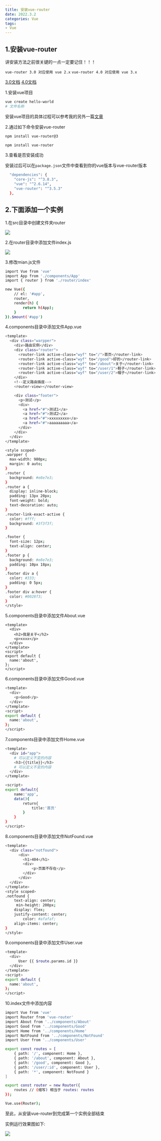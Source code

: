 ```yaml
---
title: 安装vue-router
date: 2022.3.2
categories: Vue
tags: 
- Vue
---
```


<script src="prism.js"></script>
<link href="themes/prism.css" rel="stylesheet" />

## 1.安装vue-router ##

讲安装方法之前很关键的一点一定要记住！！！

`vue-router 3.0 对应使用 vue 2.x`
`vue-router 4.0 对应使用 vue 3.x`

[3.0文档](https://v3.router.vuejs.org/zh/installation.html)
[4.0文档](https://router.vuejs.org/zh/introduction.html)

1.安装vue项目

```bash
vue create hello-world
# 文件名称
```
安装vue项目的具体过程可以参考我的另外一篇[文章](https://wangyufei.fun/2022/03/02/%E5%AE%89%E8%A3%85vue%E9%A1%B9%E7%9B%AE/)


2.通过如下命令安装vue-router

```bash
npm install vue-router@3

npm install vue-router
```

3.查看是否安装成功

安装过后可以在`package.json`文件中查看到你的vue版本与vue-router版本
```bash
  "dependencies": {
    "core-js": "^3.8.3",
    "vue": "^2.6.14",
    "vue-router": "^3.5.3"
  },
```

## 2.下面添加一个实例 ##

1.在src目录中创建文件夹router

![](https://s3.bmp.ovh/imgs/2022/03/4543a1d59b4b54fa.jpg)

2.在router目录中添加文件index.js

![](https://s3.bmp.ovh/imgs/2022/03/1f8ca267ab5fa7ad.jpg)

3.修改mian.js文件

```bash
import Vue from 'vue'
import App from './components/App'
import { router } from './router/index'

new Vue({
    // el: '#app',
    router,
    render(h) {
        return h(App);
    }
}).$mount('#app')
```


4.components目录中添加文件App.vue

```bash
<template>
  <div class="warpper">
    <div>路由实例</div>
    <div class="router">
      <router-link active-class="wyf" to="/">首页</router-link>
      <router-link active-class="wyf" to="/good">好的</router-link>
      <router-link active-class="wyf" to="/about">关于</router-link>
      <router-link active-class="wyf" to="/user/1">鞋子</router-link>
      <router-link active-class="wyf" to="/user/2">帽子</router-link>
    </div>
    <!--定义路由插座-->
    <router-view></router-view>

    <div class="footer">
      <p>测试</p>
      <div>
        <a href="#">测试1</a>
        <a href="#">测试2</a>
        <a href="#">xxxxxxxxx</a>
        <a href="#">aaaaaaaaa</a>
      </div>
    </div>
  </div>
</template>

<style scoped>
.warpper {
  max-width: 980px;
  margin: 0 auto;
}
.router {
  background: #e8e7e3;
}
.router a {
  display: inline-block;
  padding: 13px 20px;
  font-weight: bold;
  text-decoration: auto;
}
.router-link-exact-active {
  color: #fff;
  background: #3f3f3f;
}

.footer {
  font-size: 12px;
  text-align: center;
}
.footer p {
  background: #e8e7e3;
  padding: 10px 18px;
}
.footer div a {
  color: #333;
  padding: 0 5px;
}
.footer div a:hover {
  color: #0028f3;
}
</style>
```

5.components目录中添加文件About.vue
```
<template>
  <div>
    <h2>我是关于</h2>
    <p>xxxx</p>
  </div>
</template>
<script>
export default {
  name:'about',
};
</script>
```


6.components目录中添加文件Good.vue

```bash
<template>
  <div>
    <p>Good</p> 
  </div>
</template>
<script>
export default {
  name:'about',
};
</script>
```
7.components目录中添加文件Home.vue

```bash
<template>
  <div id="app">
    # 可以定义不变的内容
    <h3>{{title}}</h3>
    # 可以定义不变的内容
  </div>
</template>

<script>
export default{
    name:'app',
    data(){
        return{
            title:'首页'
        }
    }
}
</script>
```

8.components目录中添加文件NotFound.vue

```bash
<template>
  <div class="notfound">
      <div>
        <h1>404</h1>
        <div>
            <p>页面不存在</p>
        </div>
      </div>
  </div>
</template>
<style scoped>
.notfound {
    text-align: center;
     min-height: 200px;
    display: flex;
    justify-content: center;
        color: #afafaf;
    align-items: center;
}
</style>
```
9.components目录中添加文件User.vue

```bash
<template>
  <div>
      User {{ $route.params.id }}
  </div>
</template>
<script>
export default {
  name:'about',
};
</script>
```

10.index文件中添加内容

```bash
import Vue from 'vue'
import Router from 'vue-router'
import About from '../components/About'
import Good from '../components/Good'
import Home from '../components/Home'
import NotFound from '../components/NotFound'
import User from '../components/User'

export const routes = [
    { path: '/', component: Home },
    { path: '/about', component: About },
    { path: '/good', component: Good },
    { path: '/user/:id', component: User },
    { path: '*', component: NotFound }
]

export const router = new Router({
    routes // (缩写) 相当于 routes: routes
});

Vue.use(Router);
```


至此，从安装vue-router到完成第一个实例全部结束

实例运行效果图如下:

![](https://s3.bmp.ovh/imgs/2022/03/d33b159b6fd5b0a3.jpg)
